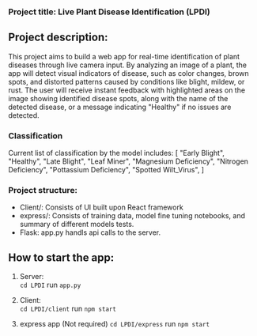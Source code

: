 ### Project title: Live Plant Disease Identification (LPDI)

## Project description:

This project aims to build a web app for real-time identification of plant diseases through live
camera input. By analyzing an image of a plant, the app will detect visual indicators of disease,
such as color changes, brown spots, and distorted patterns caused by conditions like blight,
mildew, or rust. The user will receive instant feedback with highlighted areas on the image
showing identified disease spots, along with the name of the detected disease, or a message
indicating "Healthy" if no issues are detected.    

### Classification
Current list of classification by the model includes: [
"Early Blight",
"Healthy",
"Late Blight",
"Leaf Miner",
"Magnesium Deficiency",
"Nitrogen Deficiency",
"Pottassium Deficiency",
"Spotted Wilt_Virus",
]
 
### Project structure:    
- Client/: Consists of UI built upon React framework    
- express/: Consists of training data, model fine tuning notebooks, and summary of different models tests.     
- Flask: app.py handls api calls to the server.      

## How to start the app:

1. Server:     
`cd LPDI`
run `app.py`

2. Client:    
`cd LPDI/client`
run `npm start`

3. express app (Not required)
`cd LPDI/express`
run `npm start`
